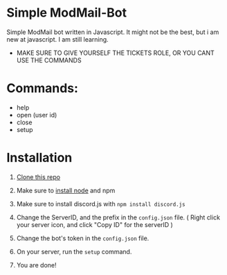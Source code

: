 # Simple ModMail-Bot

Simple ModMail bot written in Javascript.
It might not be the best, but i am new at javascript. I am still learning.

* MAKE SURE TO GIVE YOURSELF THE TICKETS ROLE, OR YOU CANT USE THE COMMANDS


# Commands:



- help
- open (user id)
- close
- setup 


# Installation



1. [Clone this repo]

2. Make sure to [install node] and npm

3. Make sure to install discord.js with ```npm install discord.js```

4. Change the ServerID, and the prefix in the ```config.json``` file. ( Right click your server icon, and click "Copy ID" for the serverID )

4. Change the bot's token in the ```config.json``` file.

5. On your server, run the ```setup``` command. 

6. You are done!


[install node]: https://nodejs.org/en/
[Clone this repo]: https://github.com/keirahela/ModMail-Bot/archive/refs/heads/main.zip
